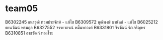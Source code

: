 # team05
B6302245 ธนาวุฒิ ท่วมประจักษ์ - แก้ไข
B6309572 พุฒิพงษ์ ผานัดถ์ - แก้ไข
B6025212 ธยนวัฒน์ พรมกุล
B6327552 จรรยากรณ์ หมื่นหาวงค์
B6331801 จิรวัฒน์ รักเจริญพร
B6310851 อาชวัฒก์ ทองโรย